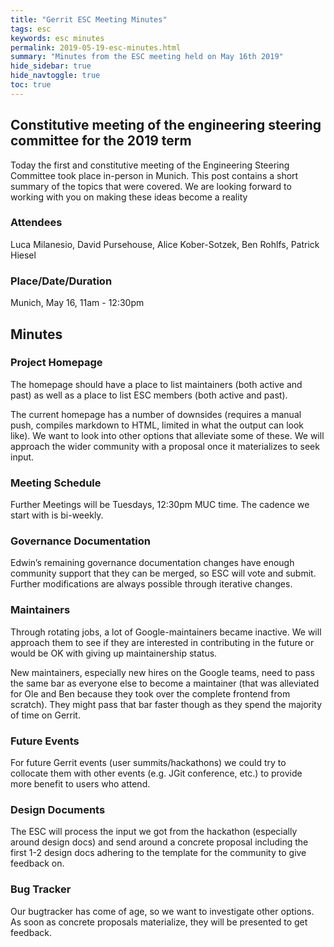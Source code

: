 ```yaml
---
title: "Gerrit ESC Meeting Minutes"
tags: esc
keywords: esc minutes
permalink: 2019-05-19-esc-minutes.html
summary: "Minutes from the ESC meeting held on May 16th 2019"
hide_sidebar: true
hide_navtoggle: true
toc: true
---
```


## Constitutive meeting of the engineering steering committee for the 2019 term

Today the first and constitutive meeting of the Engineering Steering Committee took
place in-person in Munich. This post contains a short summary of the topics that were
covered. We are looking forward to working with you on making these ideas become a
reality

### Attendees

Luca Milanesio, David Pursehouse, Alice Kober-Sotzek, Ben Rohlfs, Patrick Hiesel

### Place/Date/Duration

Munich, May 16, 11am - 12:30pm

## Minutes

### Project Homepage

The homepage should have a place to list maintainers (both active and past) as
well as a place to list ESC members (both active and past).

The current homepage has a number of downsides (requires a manual push, compiles
markdown to HTML, limited in what the output can look like). We want to look into
other options that alleviate some of these. We will approach the wider community
with a proposal once it materializes to seek input.

### Meeting Schedule

Further Meetings will be Tuesdays, 12:30pm MUC time. The cadence we start with is bi-weekly.

### Governance Documentation

Edwin’s remaining governance documentation changes have enough community support that
they can be merged, so ESC will vote and submit. Further modifications are always possible
through iterative changes.

### Maintainers

Through rotating jobs, a lot of Google-maintainers became inactive. We will approach them
to see if they are interested in contributing in the future or would be OK with giving up
maintainership status.

New maintainers, especially new hires on the Google teams, need to pass the same bar as
everyone else to become a maintainer (that was alleviated for Ole and Ben because they
took over the complete frontend from scratch). They might pass that bar faster though
as they spend the majority of time on Gerrit.

### Future Events

For future Gerrit events (user summits/hackathons) we could try to collocate them with
other events (e.g. JGit conference, etc.) to provide more benefit to users who attend.

### Design Documents

The ESC will process the input we got from the hackathon (especially around design docs)
and send around a concrete proposal including the first 1-2 design docs adhering to the
template for the community to give feedback on.

### Bug Tracker

Our bugtracker has come of age, so we want to investigate other options. As soon as
concrete proposals materialize, they will be presented to get feedback.
